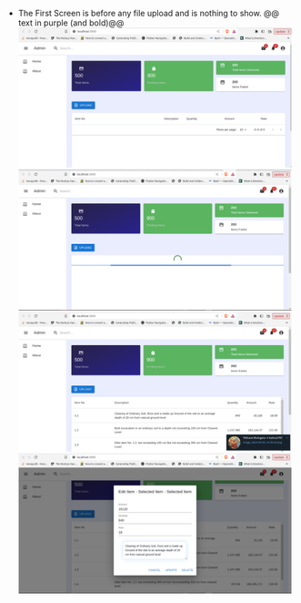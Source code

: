 + The First Screen is before any file upload and is nothing to show.
@@ text in purple (and bold)@@
![My Image](assets/screen1.png)
![My Image](assets/screen2.png)
![My Image](assets/screen3.png)
![My Image](assets/screen4.png)

